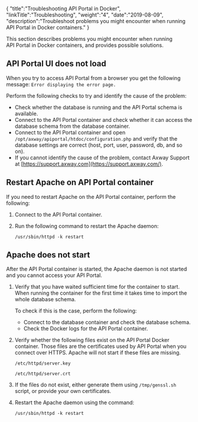 {
  "title":"Troubleshooting API Portal in Docker",
  "linkTitle":"Troubleshooting",
  "weight":"4",
  "date":"2019-08-09",
  "description":"Troubleshoot problems you might encounter when running API Portal in Docker containers."
}

This section describes problems you might encounter when running API Portal in Docker containers, and provides possible solutions.

## API Portal UI does not load

When you try to access API Portal from a browser you get the following message: `Error displaying the error page.`

Perform the following checks to try and identify the cause of the problem:

* Check whether the database is running and the API Portal schema is available.
* Connect to the API Portal container and check whether it can access the database schema from the database container.
* Connect to the API Portal container and open `/opt/axway/apiportal/htdoc/configuration.php` and verify that the database settings are correct (host, port, user, password, db, and so on).
* If you cannot identify the cause of the problem, contact Axway Support at [https://support.axway.com](https://support.axway.com/).

## Restart Apache on API Portal container

If you need to restart Apache on the API Portal container, perform the following:

1. Connect to the API Portal container.
2. Run the following command to restart the Apache daemon:

    `/usr/sbin/httpd -k restart`

## Apache does not start

After the API Portal container is started, the Apache daemon is not started and you cannot access your API Portal.

1. Verify that you have waited sufficient time for the container to start. When running the container for the first time it takes time to import the whole database schema.

    To check if this is the case, perform the following:

    * Connect to the database container and check the database schema.
    * Check the Docker logs for the API Portal container.

2. Verify whether the following files exist on the API Portal Docker container. Those files are the certificates used by API Portal when you connect over HTTPS. Apache will not start if these files are missing.

    `/etc/httpd/server.key`

    `/etc/httpd/server.crt`

3. If the files do not exist, either generate them using `/tmp/genssl.sh` script, or provide your own certificates.

4. Restart the Apache daemon using the command:

    `/usr/sbin/httpd -k restart`
